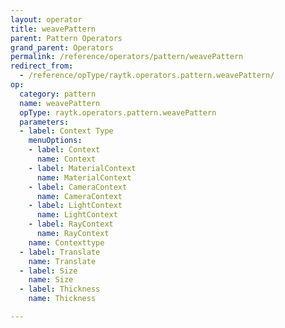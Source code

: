 ```yaml
---
layout: operator
title: weavePattern
parent: Pattern Operators
grand_parent: Operators
permalink: /reference/operators/pattern/weavePattern
redirect_from:
  - /reference/opType/raytk.operators.pattern.weavePattern/
op:
  category: pattern
  name: weavePattern
  opType: raytk.operators.pattern.weavePattern
  parameters:
  - label: Context Type
    menuOptions:
    - label: Context
      name: Context
    - label: MaterialContext
      name: MaterialContext
    - label: CameraContext
      name: CameraContext
    - label: LightContext
      name: LightContext
    - label: RayContext
      name: RayContext
    name: Contexttype
  - label: Translate
    name: Translate
  - label: Size
    name: Size
  - label: Thickness
    name: Thickness

---
```

